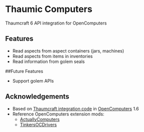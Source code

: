 # Thaumic Computers
Thaumcraft 6 API integration for OpenComputers

## Features
* Read aspects from aspect containers (jars, machines)
* Read aspects from items in inventories
* Read information from golem seals

##Future Features
* Support golem APIs

## Acknowledgements
* Based on [Thaumcraft integration code][occode] in [OpenComputers][ocmod] 1.6
* Reference OpenComputers extension mods:
  * [ActuallyComputers](https://github.com/canitzp/ActuallyComputers)
  * [TinkersOCDrivers](https://github.com/BrisingrAerowing/TinkersOCDrivers)


[occode]:https://github.com/MightyPirates/OpenComputers/tree/master-MC1.7.10/src/main/scala/li/cil/oc/integration/thaumcraft
[ocmod]:https://github.com/MightyPirates/OpenComputers/
